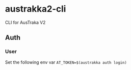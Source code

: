 # austrakka2-cli
CLI for AusTraka V2


## Auth

### User

Set the following env var
`AT_TOKEN=$(austrakka auth login)`
